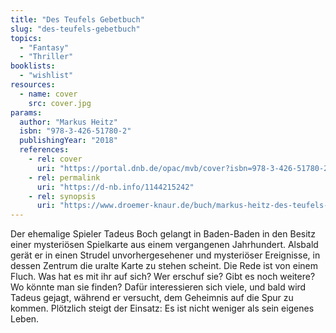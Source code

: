 ```yaml
---
title: "Des Teufels Gebetbuch"
slug: "des-teufels-gebetbuch"
topics:
  - "Fantasy"
  - "Thriller"
booklists:
  - "wishlist"
resources:
  - name: cover
    src: cover.jpg
params:
  author: "Markus Heitz"
  isbn: "978-3-426-51780-2"
  publishingYear: "2018"
  references:
    - rel: cover
      uri: "https://portal.dnb.de/opac/mvb/cover?isbn=978-3-426-51780-2"
    - rel: permalink
      uri: "https://d-nb.info/1144215242"
    - rel: synopsis
      uri: "https://www.droemer-knaur.de/buch/markus-heitz-des-teufels-gebetbuch-9783426517802"
---
```

Der ehemalige Spieler Tadeus Boch gelangt in Baden-Baden in den Besitz einer 
mysteriösen Spielkarte aus einem vergangenen Jahrhundert. Alsbald gerät er in 
einen Strudel unvorhergesehener und mysteriöser Ereignisse, in dessen Zentrum 
die uralte Karte zu stehen scheint. Die Rede ist von einem Fluch. Was hat es 
mit ihr auf sich? Wer erschuf sie? Gibt es noch weitere? Wo könnte man sie 
finden? Dafür interessieren sich viele, und bald wird Tadeus gejagt, während 
er versucht, dem Geheimnis auf die Spur zu kommen. Plötzlich steigt der 
Einsatz: Es ist nicht weniger als sein eigenes Leben.